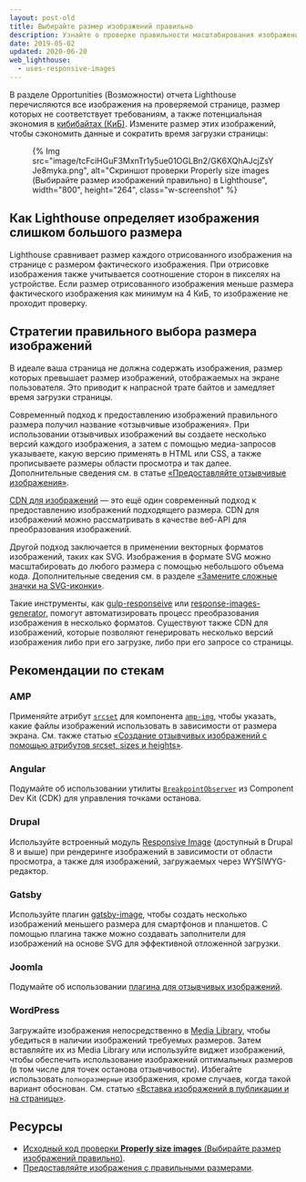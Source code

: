 ```yaml
---
layout: post-old
title: Выбирайте размер изображений правильно
description: Узнайте о проверке правильности масштабирования изображений.
date: 2019-05-02
updated: 2020-06-20
web_lighthouse:
  - uses-responsive-images
---
```


В разделе Opportunities (Возможности) отчета Lighthouse перечисляются все изображения на проверяемой странице, размер которых не соответствует требованиям, а также потенциальная экономия в [кибибайтах (КиБ)](https://en.wikipedia.org/wiki/Kibibyte). Измените размер этих изображений, чтобы сэкономить данные и сократить время загрузки страницы:

<figure class="w-figure">{% Img src="image/tcFciHGuF3MxnTr1y5ue01OGLBn2/GK6XQhAJcjZsYJe8myka.png", alt="Скриншот проверки Properly size images (Выбирайте размер изображений правильно) в Lighthouse", width="800", height="264", class="w-screenshot" %}</figure>

## Как Lighthouse определяет изображения слишком большого размера

Lighthouse сравнивает размер каждого отрисованного изображения на странице с размером фактического изображения. При отрисовке изображения также учитывается соотношение сторон в пикселях на устройстве. Если размер отрисованного изображения меньше размера фактического изображения как минимум на 4 КиБ, то изображение не проходит проверку.

## Стратегии правильного выбора размера изображений

В идеале ваша страница не должна содержать изображения, размер которых превышает размер изображений, отображаемых на экране пользователя. Это приводит к напрасной трате байтов и замедляет время загрузки страницы.

Современный подход к предоставлению изображений правильного размера получил название «отзывчивые изображения». При использовании отзывчивых изображений вы создаете несколько версий каждого изображения, а затем с помощью медиа-запросов указываете, какую версию применять в HTML или CSS, а также прописываете размеры области просмотра и так далее. Дополнительные сведения см. в статье [«Предоставляйте отзывчивые изображения»](/serve-responsive-images).

[CDN для изображений](/image-cdns/) — это ещё один современный подход к предоставлению изображений подходящего размера. CDN для изображений можно рассматривать в качестве веб-API для преобразования изображений.

Другой подход заключается в применении векторных форматов изображений, таких как SVG. Изображения в формате SVG можно масштабировать до любого размера с помощью небольшого объема кода. Дополнительные сведения см. в разделе [«Замените сложные значки на SVG-иконки»](https://developers.google.com/web/fundamentals/design-and-ux/responsive/images#replace_complex_icons_with_svg).

Такие инструменты, как [gulp-responseive](https://www.npmjs.com/package/gulp-responsive) или [response-images-generator,](https://www.npmjs.com/package/responsive-images-generator) помогут автоматизировать процесс преобразования изображения в несколько форматов. Существуют также CDN для изображений, которые позволяют генерировать несколько версий изображения либо при его загрузке, либо при его запросе со страницы.

## Рекомендации по стекам

### AMP

Применяйте атрибут [`srcset`](https://amp.dev/documentation/components/amp-img/?format=websites) для компонента [`amp-img`](/use-srcset-to-automatically-choose-the-right-image/), чтобы указать, какие файлы изображений использовать в зависимости от размера экрана. См. также статью [«Создание отзывчивых изображений с помощью атрибутов srcset, sizes и heights»](https://amp.dev/documentation/guides-and-tutorials/develop/style_and_layout/art_direction/).

### Angular

Подумайте об использовании утилиты [`BreakpointObserver`](https://material.angular.io/cdk/layout/overview) из Component Dev Kit (CDK) для управления точками останова.

### Drupal

Используйте встроенный модуль [Responsive Image](https://www.drupal.org/docs/8/mobile-guide/responsive-images-in-drupal-8) (доступный в Drupal 8 и выше) при рендеринге изображений в зависимости от области просмотра, а также для изображений, загружаемых через WYSIWYG-редактор.

### Gatsby

Используйте плагин [gatsby-image](https://www.gatsbyjs.com/plugins/gatsby-image/), чтобы создать несколько изображений меньшего размера для смартфонов и планшетов. С помощью плагина также можно создавать заполнители для изображений на основе SVG для эффективной отложенной загрузки.

### Joomla

Подумайте об использовании [плагина для отзывчивых изображений](https://extensions.joomla.org/instant-search/?jed_live%5Bquery%5D=responsive%20images).

### WordPress

Загружайте изображения непосредственно в [Media Library](https://wordpress.org/support/article/media-library-screen/), чтобы убедиться в наличии изображений требуемых размеров. Затем вставляйте их из Media Library или используйте виджет изображений, чтобы обеспечить использование изображений оптимальных размеров (в том числе для точек останова отзывчивости). Избегайте использовать `полноразмерные` изображения, кроме случаев, когда такой вариант обоснован. См. статью [«Вставка изображений в публикации и на страницы»](https://wordpress.org/support/article/inserting-images-into-posts-and-pages/).

## Ресурсы

- [Исходный код проверки **Properly size images** (Выбирайте размер изображений правильно)](https://github.com/GoogleChrome/lighthouse/blob/master/lighthouse-core/audits/byte-efficiency/uses-responsive-images.js).
- [Предоставляйте изображения с правильными размерами](/serve-images-with-correct-dimensions).
